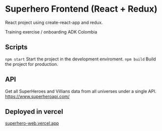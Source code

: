 # Superhero Frontend (React + Redux)

React project using create-react-app and redux. 

Training exercise / onboarding ADK Colombia

## Scripts
`npm start` Start the project in the development enviroment.
`npm build` Build the project for production.

## API 

Get all SuperHeroes and Villians data from all universes under a single API. 
https://www.superheroapi.com/

## Deployed in vercel

[superhero-web.vercel.app](https://superhero-web.vercel.app)

